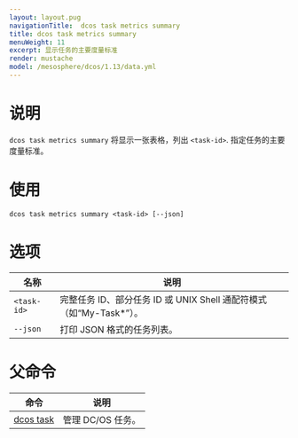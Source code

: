 ```yaml
---
layout: layout.pug
navigationTitle:  dcos task metrics summary
title: dcos task metrics summary
menuWeight: 11
excerpt: 显示任务的主要度量标准
render: mustache
model: /mesosphere/dcos/1.13/data.yml
---
```


# 说明

`dcos task metrics summary` 将显示一张表格，列出 `<task-id>`. 指定任务的主要度量标准。

# 使用

```
dcos task metrics summary <task-id> [--json]
```

# 选项

| 名称 | 说明 |
|---------|-------------|
| `<task-id>` | 完整任务 ID、部分任务 ID 或 UNIX Shell 通配符模式（如“My-Task*”）。|
| `--json`  | 打印 JSON 格式的任务列表。|

# 父命令

| 命令 | 说明 |
|---------|-------------|
| [dcos task](/mesosphere/dcos/cn/1.13/cli/command-reference/dcos-task/)   | 管理 DC/OS 任务。 |
